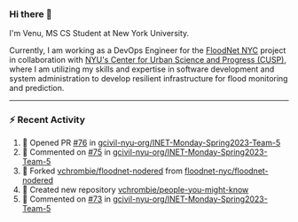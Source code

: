 ### Hi there 👋

I'm Venu, MS CS Student at New York University.

Currently, I am working as a DevOps Engineer for the [FloodNet NYC](https://www.floodnet.nyc/) project in collaboration with [NYU's Center for Urban Science and Progress (CUSP)](https://cusp.nyu.edu/), where I am utilizing my skills and expertise in software development and system administration to develop resilient infrastructure for flood monitoring and prediction.

---

### :zap: Recent Activity

<!--RECENT_ACTIVITY:start-->
1. 💪 Opened PR [#76](https://github.com/gcivil-nyu-org/INET-Monday-Spring2023-Team-5/pull/76) in [gcivil-nyu-org/INET-Monday-Spring2023-Team-5](https://github.com/gcivil-nyu-org/INET-Monday-Spring2023-Team-5)
2. 💬 Commented on [#75](https://github.com/gcivil-nyu-org/INET-Monday-Spring2023-Team-5/pull/75#issuecomment-1484164067) in [gcivil-nyu-org/INET-Monday-Spring2023-Team-5](https://github.com/gcivil-nyu-org/INET-Monday-Spring2023-Team-5)
3. 🔱 Forked [vchrombie/floodnet-nodered](https://github.com/vchrombie/floodnet-nodered) from [floodnet-nyc/floodnet-nodered](https://github.com/floodnet-nyc/floodnet-nodered)
4. 📔 Created new repository [vchrombie/people-you-might-know](https://github.com/vchrombie/people-you-might-know)
5. 💬 Commented on [#73](https://github.com/gcivil-nyu-org/INET-Monday-Spring2023-Team-5/pull/73#issuecomment-1482076830) in [gcivil-nyu-org/INET-Monday-Spring2023-Team-5](https://github.com/gcivil-nyu-org/INET-Monday-Spring2023-Team-5)
<!--RECENT_ACTIVITY:end-->

<!--
**vchrombie/vchrombie** is a ✨ _special_ ✨ repository because its `README.md` (this file) appears on your GitHub profile.

Here are some ideas to get you started:

- 🔭 I’m currently working on ...
- 🌱 I’m currently learning ...
- 👯 I’m looking to collaborate on ...
- 🤔 I’m looking for help with ...
- 💬 Ask me about ...
- 📫 How to reach me: ...
- 😄 Pronouns: ...
- ⚡ Fun fact: ...
-->
